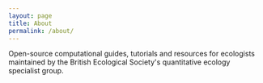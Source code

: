 ```yaml
---
layout: page
title: About
permalink: /about/
---
```


Open-source computational guides, tutorials and resources for ecologists
maintained by the British Ecological Society's quantitative ecology
specialist group.
